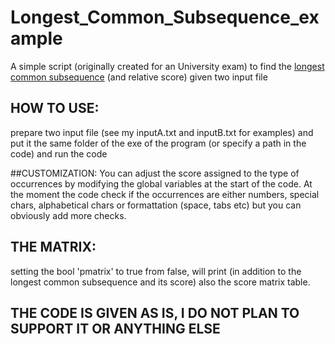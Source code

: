 # Longest_Common_Subsequence_example
A simple script (originally created for an University exam) to find the [longest common subsequence](https://en.wikipedia.org/wiki/Longest_common_subsequence) (and relative score) given two input file 

## HOW TO USE:

prepare two input file (see my inputA.txt and inputB.txt for examples) and put it the same folder of the exe of the program (or specify a path in the code) and run the code

##CUSTOMIZATION:
You can adjust the score assigned to the type of occurrences by modifying the global variables at the start of the code.
At the moment the code check if the occurrences are either numbers, special chars, alphabetical chars or formattation (space, tabs etc) but you can obviously add more checks.

## THE MATRIX:

setting the bool 'pmatrix' to true from false, will print (in addition to the longest common subsequence and its score) also the score matrix table.

## THE CODE IS GIVEN AS IS, I DO NOT PLAN TO SUPPORT IT OR ANYTHING ELSE

